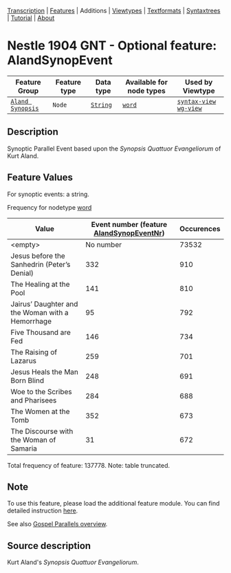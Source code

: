 <a name="start"></a>
<div class="hidden-content"><a href="../transcription.md">Transcription</a> | <a href="../features/README.md#start">Features</a> | Additions | <a href="../viewtypes.md#start">Viewtypes</a> | <a href="../textformats.md#start">Textformats</a> |  <a href="../syntaxtrees.md#start">Syntaxtrees</a> | <a href="../tutorial/README.md#start">Tutorial</a>  | <a href="../about.md#start">About</a></div>

# Nestle 1904 GNT - Optional feature: AlandSynopEvent

Feature Group | Feature type |Data type |Available for node types | Used by Viewtype 
---|---|---|---|---
[`Aland Synopsis`](featuresbyfeaturegroup.md#aland-synoptics)|`Node`|[`String`](featuresbydatatype.md#string)| [`word`](featuresbynodetype.md#word) |[`syntax-view`](../syntax-view.md#start) [`wg-view`](../wg-view.md#start) 

## Description

Synoptic Parallel Event based upon the *Synopsis Quattuor Evangeliorum* of Kurt Aland.

## Feature Values

For synoptic events: a string.

Frequency for nodetype [word](featuresbynodetype.md#word)

Value| Event number (feature [AlandSynopEventNr](AlandSynopEventNr.md#start)) |Occurences
---|---|---
&lt;empty&gt;| No number | 73532
Jesus before the Sanhedrin (Peter’s Denial)|332|910
The Healing at the Pool|141|810
Jairus’ Daughter and the Woman with a Hemorrhage|95|792
Five Thousand are Fed|146|734
The Raising of Lazarus|259|701
Jesus Heals the Man Born Blind|248|691
Woe to the Scribes and Pharisees|284|688
The Women at the Tomb|352|673
The Discourse with the Woman of Samaria|31|672

Total frequency of feature: 137778. Note: table truncated.

## Note

To use this feature, please load the additional feature module. You can find detailed instruction [here](README.md#adding-the-features).

See also [Gospel Parallels overview](https://www.bible-researcher.com/parallels.html).

## Source description

Kurt Aland's *Synopsis Quattuor Evangeliorum*.
